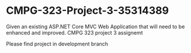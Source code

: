 # CMPG-323-Project-3-35314389
Given an existing ASP.NET Core MVC Web Application that will need to be enhanced and improved. CMPG 323 project 3 assignemt

Please find project in development branch

